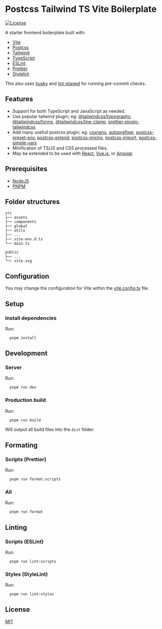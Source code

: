 # Postcss Tailwind TS Vite Boilerplate

[![License](https://img.shields.io/badge/license-MIT-blue.svg?style=flat-square)](https://github.com/VD39/es6-webpack-boilerplate/blob/master/LICENSE, 'License')

A starter frontend boilerplate built with:

- [Vite](https://vitejs.dev/)
- [Postcss](https://postcss.org/)
- [Tailwind](https://tailwindcss.com/)
- [TypeScript](https://www.typescriptlang.org/)
- [ESLint](https://eslint.org/)
- [Prettier](https://prettier.io/)
- [Stylelint](https://stylelint.io/)

This also uses [husky](https://github.com/typicode/husky) and [lint-staged](https://github.com/okonet/lint-staged) for running pre-commit checks.

## Features

- Support for both TypeScript and JavaScript as needed.
- Use popular tailwind plugin; eg: [@tailwindcss/typography](https://tailwindcss.com/docs/typography-plugin), [@tailwindcss/forms](https://github.com/tailwindlabs/tailwindcss-forms), [@tailwindcss/line-clamp](https://github.com/tailwindlabs/tailwindcss-line-clamp), [prettier-plugin-tailwindcss](https://github.com/tailwindlabs/prettier-plugin-tailwindcss)
- Add many usefull postcss plugin; eg: [cssnano](https://cssnano.co/), [autoprefixer](https://github.com/postcss/autoprefixer), [postcss-preset-env](https://github.com/csstools/postcss-plugins/tree/main/plugin-packs/postcss-preset-env), [postcss-extend](https://github.com/travco/postcss-extend), [postcss-mixins](https://github.com/postcss/postcss-mixins), [postcss-import](https://github.com/postcss/postcss-import), [postcss-simple-vars](https://github.com/postcss/postcss-simple-vars)
- Minification of TS/JS and CSS processed files.
- May be extended to be used with [React](https://reactjs.org/), [Vue.js](https://vuejs.org/), or [Angular](https://angular.io/).

## Prerequisites

- [NodeJS](https://nodejs.org/en/)
- [PNPM](https://pnpm.io/)

## Folder structures

```none
src
├── assets
├── components
├── global
├── utils
├── ...
├── vite-env.d.ts
└── main.ts

public
├── ...
└── vite.svg
```

## Configuration

You may change the configuration for Vite within the [vite.config.ts](vite.config.ts) file.

## Setup

### Install dependencies

Run:

```sh
  pnpm install
```

## Development

### Server

Run:

```sh
  pnpm run dev
```

### Production build

Run:

```sh
  pnpm run build
```

Will output all build files into the `dist` folder.

## Formating

### Scripts (Prettier)

Run:

```sh
  pnpm run format:scripts
```

### All

Run:

```sh
  pnpm run format
```

## Linting

### Scripts (ESLint)

Run:

```sh
  pnpm run lint:scripts
```

### Styles (StyleLint)

Run:

```sh
  pnpm run lint:styles
```

## License

[MIT](https://github.com/VD39/es6-webpack-boilerplate/blob/master/LICENSE)
